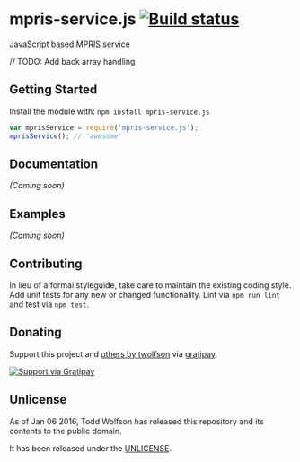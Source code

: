 # mpris-service.js [![Build status](https://travis-ci.org/twolfson/mpris-service.js.svg?branch=master)](https://travis-ci.org/twolfson/mpris-service.js)

JavaScript based MPRIS service

// TODO: Add back array handling

## Getting Started
Install the module with: `npm install mpris-service.js`

```js
var mprisService = require('mpris-service.js');
mprisService(); // 'awesome'
```

## Documentation
_(Coming soon)_

## Examples
_(Coming soon)_

## Contributing
In lieu of a formal styleguide, take care to maintain the existing coding style. Add unit tests for any new or changed functionality. Lint via `npm run lint` and test via `npm test`.

## Donating
Support this project and [others by twolfson][gratipay] via [gratipay][].

[![Support via Gratipay][gratipay-badge]][gratipay]

[gratipay-badge]: https://cdn.rawgit.com/gratipay/gratipay-badge/2.x.x/dist/gratipay.svg
[gratipay]: https://www.gratipay.com/twolfson/

## Unlicense
As of Jan 06 2016, Todd Wolfson has released this repository and its contents to the public domain.

It has been released under the [UNLICENSE][].

[UNLICENSE]: UNLICENSE
